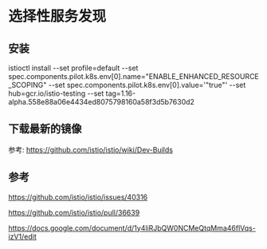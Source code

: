 # 选择性服务发现

## 安装

istioctl install --set profile=default --set spec.components.pilot.k8s.env[0].name="ENABLE_ENHANCED_RESOURCE_SCOPING" --set spec.components.pilot.k8s.env[0].value='"true"' --set hub=gcr.io/istio-testing --set tag=1.16-alpha.558e88a06e4434ed8075798160a58f3d5b7630d2 


## 下载最新的镜像

参考: https://github.com/istio/istio/wiki/Dev-Builds

## 参考

https://github.com/istio/istio/issues/40316

https://github.com/istio/istio/pull/36639

https://docs.google.com/document/d/1y4liRJbQW0NCMeQtqMma46flVqs-izV1/edit


